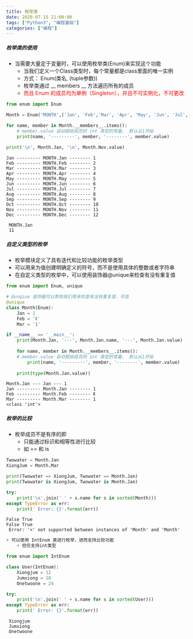 ```yaml
---
title: 枚举类
date: 2020-07-15 21:00:00
tags: ["Python3", "编程基础"]
categories: ["编程"]
---
```

##### 枚举类的使用

+ 当需要大量定于变量时，可以使用枚举类(Enum)来实现这个功能
    + 当我们定义一个Class类型时，每个常量都是class里面的唯一实例
    + 方式： Enum(类名, (tuple参数))
    + 枚举类通过 __ members __ 方法遍历所有的成员
    + <font color=red>而且 Enum 的成员均为单例（Singleton），并且不可实例化，不可更改</font>
<!--more-->

```python
from enum import Enum

Month = Enum('MONTH',('Jan', 'Feb','Mar', 'Apr', 'May', 'Jun', 'Jul', 'Aug', 'Sep', 'Oct', 'Nov', 'Dec'))

for name, member in Month.__members__.items():
    # member.value 自动赋给成员的 int 类型的常量， 默认从1开始
    print(name, '---------', member, '--------', member.value)
    
print('\n', Month.Jan, '\n', Month.Nov.value)
```

    Jan --------- MONTH.Jan -------- 1
    Feb --------- MONTH.Feb -------- 2
    Mar --------- MONTH.Mar -------- 3
    Apr --------- MONTH.Apr -------- 4
    May --------- MONTH.May -------- 5
    Jun --------- MONTH.Jun -------- 6
    Jul --------- MONTH.Jul -------- 7
    Aug --------- MONTH.Aug -------- 8
    Sep --------- MONTH.Sep -------- 9
    Oct --------- MONTH.Oct -------- 10
    Nov --------- MONTH.Nov -------- 11
    Dec --------- MONTH.Dec -------- 12
    
     MONTH.Jan 
     11


##### 自定义类型的枚举
+ 枚举模块定义了具有迭代和比较功能的枚举类型
+ 可以用来为值创建明确定义的符号，而不是使用具体的整数或者字符串
+ 在自定义类型的枚举中，可以使用装饰器@unique来检查有没有重复值


```python
from enum import Enum, unique

# @unqiue 装饰器可以帮助我们用来检查有没有重复值，可选
@unique
class Month(Enum):
    Jan = 1
    Feb = 'Ⅱ'
    Mar = '1'

if __name__ == '__main__':
    print(Month.Jan, '---', Month.Jan.name, '---', Month.Jan.value)
    
    for name, member in Month.__members__.items():
    # member.value 自动赋给成员的 int 类型的常量， 默认从1开始
        print(name, '---------', member, '--------', member.value)
    
    print(type(Month.Jan.value))
```

    Month.Jan --- Jan --- 1
    Jan --------- Month.Jan -------- 1
    Feb --------- Month.Feb -------- Ⅱ
    Mar --------- Month.Mar -------- 1
    <class 'int'>


##### 枚举的比较
+ 枚举成员不是有序的即
    + 只能通过标识和相等性进行比较
    + 如 == 和 is


```python
Twowater = Month.Jan
XiongJum = Month.Mar

print(Twowater == XiongJum, Twowater == Month.Jan)
print(Twowater is XiongJum, Twowater is Month.Jan)

try:
    print('\n'.join(' ' + s.name for s in sorted(Month)))
except TypeError as err:
    print(' Error: {}'.format(err))
```

    False True
    False True
     Error: '<' not supported between instances of 'Month' and 'Month'



```python
+ 可以使用 IntEnum 类进行枚举，进而支持比较功能
    + 但仅支持int类型
```


```python
from enum import IntEnum

class User(IntEnum):
    Xiongjum = 12
    Jumxiong = 18
    Onetwoone = 24

try:
    print('\n'.join(' ' + s.name for s in sorted(User)))
except TypeError as err:
    print(' Error: {}'.format(err))
```

     Xiongjum
     Jumxiong
     Onetwoone

